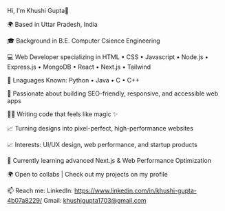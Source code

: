 Hi, I’m Khushi Gupta👋

🌍 Based in Uttar Pradesh, India

🎓 Background in B.E. Computer Csience Engineering

💻 Web Developer specializing in HTML • CSS • Javascript • Node.js • Express.js • MongoDB • React • Next.js • Tailwind

🔧 Lnaguages Known: Python • Java • C • C++

🚀 Passionate about building SEO-friendly, responsive, and accessible web apps

👨‍💻 Writing code that feels like magic ✨

📈 Turning designs into pixel-perfect, high-performance websites

📈 Interests: UI/UX design, web performance, and startup products

🌱 Currently learning advanced Next.js & Web Performance Optimization

🌍 Open to collabs | Check out my projects on my profile

📫 Reach me: 
LinkedIn: https://www.linkedin.com/in/khushi-gupta-4b07a8229/
Gmail: khushigupta1703@gmail.com

<!---
Khushi-1703/Khushi-1703 is a ✨ special ✨ repository because its `README.md` (this file) appears on your GitHub profile.
You can click the Preview link to take a look at your changes.
--->
